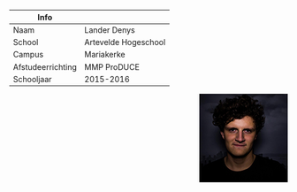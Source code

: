 Info | <br>
------------ | -------------
Naam| Lander Denys
School| Artevelde Hogeschool
Campus | Mariakerke
Afstudeerrichting | MMP ProDUCE
Schooljaar | 2015-2016



<img src="docs/images/avatar.jpg" style="float:right" ></img>